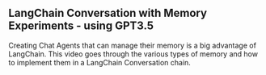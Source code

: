 <h2>LangChain Conversation with Memory Experiments - using GPT3.5</h2>

<p>Creating Chat Agents that can manage their memory is a big advantage of LangChain. This video goes through the various types of memory and how to implement them in a LangChain Conversation chain.</p>
